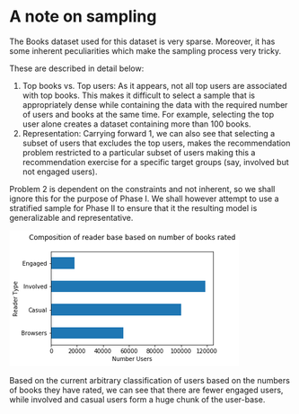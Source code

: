 # A note on sampling  
  
The Books dataset used for this dataset is very sparse. Moreover, it has some inherent peculiarities which make the sampling process very tricky.  
  
These are described in detail below:  

1. Top books vs. Top users: As it appears, not all top users are associated with top books. This makes it difficult to select a sample that is appropriately dense while containing the data with the required number of users and books at the same time. For example, selecting the top user alone creates a dataset containing more than 100 books.
2. Representation: Carrying forward 1, we can also see that selecting a subset of users that excludes the top users, makes the recommendation problem restricted to a particular subset of users making this a recommendation exercise for a specific target groups (say, involved but not engaged users).

Problem 2 is dependent on the constraints and not inherent, so we shall ignore this for the purpose of Phase I. We shall however attempt to use a stratified sample for Phase II to ensure that it the resulting model is generalizable and representative.

![User Composition](https://github.com/Dharamsitejas/E4571-Personalisation-Theory-Project/blob/master/figures/user_composition.png)

Based on the current arbitrary classification of users based on the numbers of books they have rated, we can see that there are fewer engaged users, while involved and casual users form a huge chunk of the user-base.